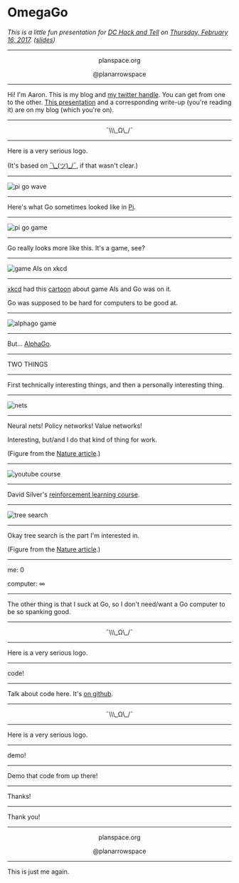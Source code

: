 # OmegaGo

*This is a little fun presentation for [DC Hack and Tell](http://dc.hackandtell.org/) on [Thursday, February 16, 2017](https://www.meetup.com/DC-Hack-and-Tell/events/236404104/). ([slides](big.html))*


-----

<center>
planspace.org

@planarrowspace
</center>

-----

Hi! I'm Aaron. This is my blog and [my twitter handle](https://twitter.com/planarrowspace). You can get from one to the other. [This presentation](big.html) and a corresponding write-up (you're reading it) are on my blog (which you're on).


-----

<center>
¯\\\_Ω\_/¯
</center>

-----

Here is a very serious logo.

(It's based on [¯\\\_(ツ)\_/¯](http://emojipedia.org/shrug/), if that wasn't clear.)


-----

![pi go wave](img/pi_wave.jpg)

-----

Here's what Go sometimes looked like in [Pi](https://en.wikipedia.org/wiki/Pi_(film)).


-----

![pi go game](img/pi_game.png)

-----

Go really looks more like this. It's a game, see?


-----

![game AIs on xkcd](img/game_ais.png)

-----

[xkcd](https://xkcd.com/) had this [cartoon](https://xkcd.com/1002/) about game AIs and Go was on it.

Go was supposed to be hard for computers to be good at.


-----

![alphago game](img/alphago_game.jpg)

-----

But... [AlphaGo](https://deepmind.com/research/alphago/).


-----

TWO THINGS

-----

First technically interesting things, and then a personally interesting thing.


-----

![nets](img/nets.png)

-----

Neural nets! Policy networks! Value networks!

Interesting, but/and I do that kind of thing for work.

(Figure from the [Nature article](http://www.nature.com/nature/journal/v529/n7587/full/nature16961.html).)


-----

![youtube course](img/silver.png)

-----

David Silver's [reinforcement learning course](https://www.youtube.com/watch?v=2pWv7GOvuf0).


-----

![tree search](img/tree_search.png)

-----

Okay tree search is the part I'm interested in.

(Figure from the [Nature article](http://www.nature.com/nature/journal/v529/n7587/full/nature16961.html).)


-----

me: 0

computer: ∞

-----

The other thing is that I suck at Go, so I don't need/want a Go computer to be so spanking good.


-----

<center>
¯\\\_Ω\_/¯
</center>

-----

Here is a very serious logo.


-----

code!

-----

Talk about code here. It's [on github](https://github.com/ajschumacher/omegago).


-----

<center>
¯\\\_Ω\_/¯
</center>

-----

Here is a very serious logo.


-----

demo!

-----

Demo that code from up there!


-----

Thanks!

-----

Thank you!


-----

<center>
planspace.org

@planarrowspace
</center>

-----

This is just me again.

